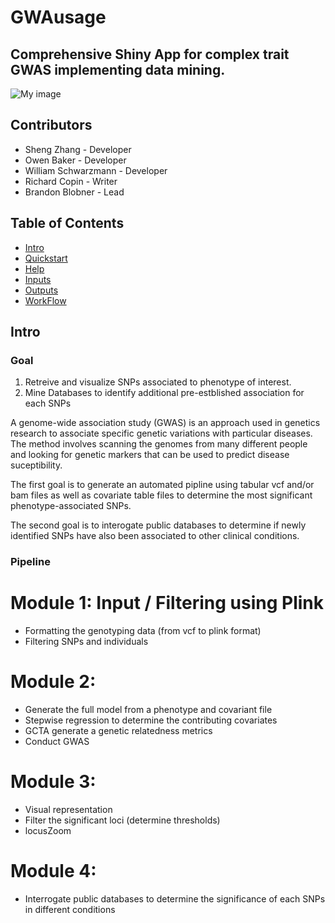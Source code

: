 # GWAusage
## Comprehensive Shiny App for complex trait GWAS implementing data mining.

![My image](https://github.com/NCBI-Codeathons/ID-GWAS/blob/master/GWAusageLogo.png)



## Contributors

 * Sheng Zhang - Developer
 * Owen Baker - Developer
 * William Schwarzmann - Developer
 * Richard Copin - Writer
 * Brandon Blobner - Lead

## Table of Contents
* [Intro](https://github.com/NCBI-Hackathons/ID-GWAS.git#intro)
* [Quickstart](https://github.com/NCBI-Hackathons/ID-GWAS.git#quickstart)
* [Help](https://github.com/NCBI-Hackathons/ID-GWAS.git#help)
* [Inputs](https://github.com/NCBI-Hackathons/ID-GWAS.git#inputs)
* [Outputs](https://github.com/NCBI-Hackathons/ID-GWAS.git#outputs)
* [WorkFlow](https://github.com/NCBI-Hackathons/ID-GWAS.git#workFlow)

## Intro
### Goal
1. Retreive and visualize SNPs associated to phenotype of interest.
2. Mine Databases to identify additional pre-estblished association for each SNPs

A genome-wide association study (GWAS) is an approach used in genetics research to associate specific genetic variations with particular diseases. The method involves scanning the genomes from many different people and looking for genetic markers that can be used to predict disease suceptibility.

The first goal is to generate an automated pipline using tabular vcf and/or bam files as well as covariate table files to determine the most significant phenotype-associated SNPs.

The second goal is to interogate public databases to determine if newly identified SNPs have also been associated to other clinical conditions.

### Pipeline
# Module 1: Input / Filtering using Plink
* Formatting the genotyping data (from vcf to plink format)
* Filtering SNPs and individuals

# Module 2: 
* Generate the full model from a phenotype and covariant file
* Stepwise regression to determine the contributing covariates 
* GCTA generate a genetic relatedness metrics
* Conduct GWAS

# Module 3:
* Visual representation
* Filter the significant loci (determine thresholds)
* locusZoom

# Module 4: 
* Interrogate public databases to determine the significance of each SNPs in different conditions
